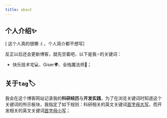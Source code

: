 ```yaml
---
title: about
---
```


## 个人介绍✨

[ 这个人真的很懒 :( ，个人简介都不想写] 

反正以后还会更新博客，就先空着吧，以下是我♂️的关键词：

* 快乐技术宅💻、Giser🌍、全栈魔法师🧙；

## 关于`tag`🏷️

我会在这个博客网站记录我的**科研经历**与**开发实践**，为了在浏览关键词时知道这个关键词的所示板块，我指定了如下规则：科研相关的英文关键词<u>首字母大写</u>，而开发相关的英文关键词<u>首字母小写</u>；